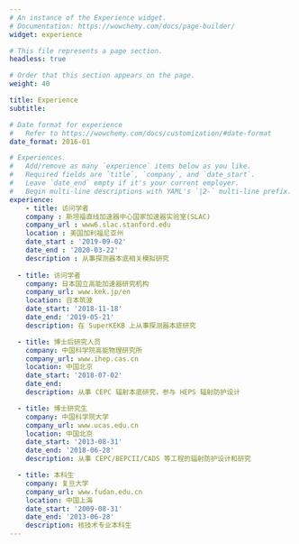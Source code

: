 ```yaml
---
# An instance of the Experience widget.
# Documentation: https://wowchemy.com/docs/page-builder/
widget: experience

# This file represents a page section.
headless: true

# Order that this section appears on the page.
weight: 40

title: Experience
subtitle:

# Date format for experience
#   Refer to https://wowchemy.com/docs/customization/#date-format
date_format: 2016-01

# Experiences.
#   Add/remove as many `experience` items below as you like.
#   Required fields are `title`, `company`, and `date_start`.
#   Leave `date_end` empty if it's your current employer.
#   Begin multi-line descriptions with YAML's `|2-` multi-line prefix.
experience:
    - title: 访问学者
    company : 斯坦福直线加速器中心国家加速器实验室(SLAC)
    company_url : www6.slac.stanford.edu
    location : 美国加利福尼亚州
    date_start : '2019-09-02' 
    date_end : '2020-03-22'
    description : 从事探测器本底相关模拟研究
        
  - title: 访问学者
    company: 日本国立高能加速器研究机构
    company_url: www.kek.jp/en
    location: 日本筑波
    date_start: '2018-11-18'
    date_end: '2019-05-21'
    description: 在 SuperKEKB 上从事探测器本底研究

  - title: 博士后研究人员
    company: 中国科学院高能物理研究所
    company_url: www.ihep.cas.cn
    location: 中国北京
    date_start: '2018-07-02'
    date_end: 
    description: 从事 CEPC 辐射本底研究，参与 HEPS 辐射防护设计

  - title: 博士研究生
    company: 中国科学院大学
    company_url: www.ucas.edu.cn
    location: 中国北京
    date_start: '2013-08-31'
    date_end: '2018-06-28'
    description: 从事 CEPC/BEPCII/CADS 等工程的辐射防护设计和研究

  - title: 本科生
    company: 复旦大学
    company_url: www.fudan.edu.cn
    location: 中国上海
    date_start: '2009-08-31'
    date_end: '2013-06-28'
    description: 核技术专业本科生
---
```

